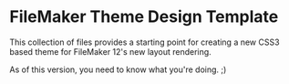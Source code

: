 FileMaker Theme Design Template
===============================

This collection of files provides a starting point for creating a new CSS3
based theme for FileMaker 12's new layout rendering.

As of this version, you need to know what you're doing. ;)